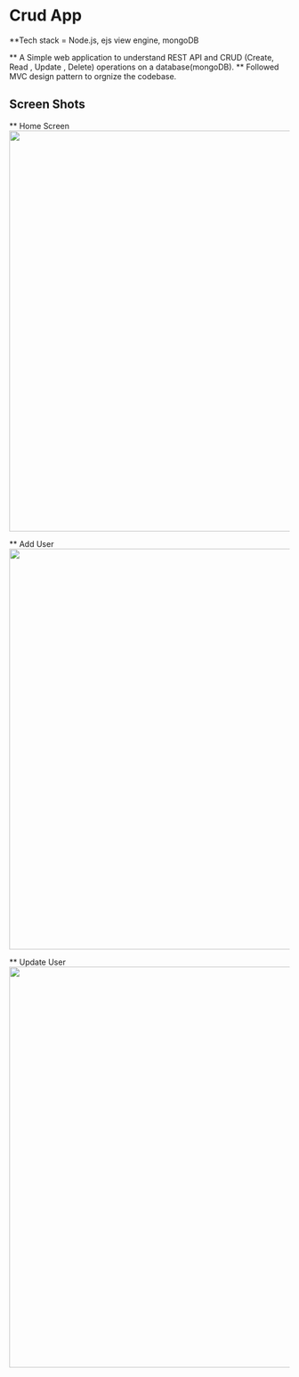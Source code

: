 # Crud App

**Tech stack = Node.js, ejs view engine, mongoDB<br/>

** A Simple web application to understand REST API and CRUD (Create, Read , Update , Delete) operations on a database(mongoDB).
** Followed MVC design pattern to orgnize the codebase.

## Screen Shots<br/> 

** Home Screen
<img src="https://res.cloudinary.com/drxpiwsq0/image/upload/v1640429077/Home_f5c4e4.png" height="720" width="1280"/>
<br/>

** Add User
<img src="https://res.cloudinary.com/drxpiwsq0/image/upload/v1640429077/AddUser_klqmmk.png" height="720" width="1280"/>
<br/>

** Update User
<img src="https://res.cloudinary.com/drxpiwsq0/image/upload/v1640429077/updateUser_r8g51f.png" height="720" width="1280"/>
<br/>
